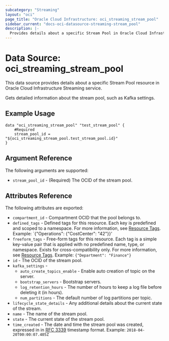 ```yaml
---
subcategory: "Streaming"
layout: "oci"
page_title: "Oracle Cloud Infrastructure: oci_streaming_stream_pool"
sidebar_current: "docs-oci-datasource-streaming-stream_pool"
description: |-
  Provides details about a specific Stream Pool in Oracle Cloud Infrastructure Streaming service
---
```


# Data Source: oci_streaming_stream_pool
This data source provides details about a specific Stream Pool resource in Oracle Cloud Infrastructure Streaming service.

Gets detailed information about the stream pool, such as Kafka settings.

## Example Usage

```hcl
data "oci_streaming_stream_pool" "test_stream_pool" {
	#Required
	stream_pool_id = "${oci_streaming_stream_pool.test_stream_pool.id}"
}
```

## Argument Reference

The following arguments are supported:

* `stream_pool_id` - (Required) The OCID of the stream pool. 


## Attributes Reference

The following attributes are exported:

* `compartment_id` - Compartment OCID that the pool belongs to.
* `defined_tags` - Defined tags for this resource. Each key is predefined and scoped to a namespace. For more information, see [Resource Tags](https://docs.cloud.oracle.com/iaas/Content/General/Concepts/resourcetags.htm).  Example: `{"Operations": {"CostCenter": "42"}}' 
* `freeform_tags` - Free-form tags for this resource. Each tag is a simple key-value pair that is applied with no predefined name, type, or namespace. Exists for cross-compatibility only. For more information, see [Resource Tags](https://docs.cloud.oracle.com/iaas/Content/General/Concepts/resourcetags.htm).  Example: `{"Department": "Finance"}` 
* `id` - The OCID of the stream pool.
* `kafka_settings` - 
	* `auto_create_topics_enable` - Enable auto creation of topic on the server.
	* `bootstrap_servers` - Bootstrap servers.
	* `log_retention_hours` - The number of hours to keep a log file before deleting it (in hours).
	* `num_partitions` - The default number of log partitions per topic.
* `lifecycle_state_details` - Any additional details about the current state of the stream.
* `name` - The name of the stream pool.
* `state` - The current state of the stream pool.
* `time_created` - The date and time the stream pool was created, expressed in in [RFC 3339](https://tools.ietf.org/rfc/rfc3339) timestamp format.  Example: `2018-04-20T00:00:07.405Z` 

